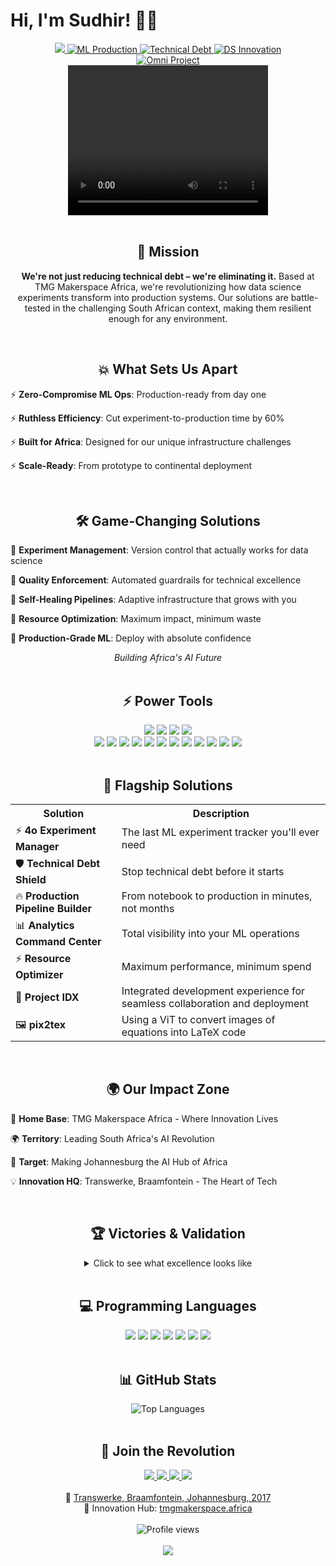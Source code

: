 # Hi, I'm Sudhir! 👋🏾

<div align="center">
  <a href="mailto:sudzdpn@outlook.com">
    <img src="https://img.shields.io/badge/Email-D14836?style=for-the-badge&logo=gmail&logoColor=white"/>
  </a>
  <a href="https://saml.co.za">
    <img src="https://img.shields.io/badge/ML_Production_Pioneer-333333?style=for-the-badge" alt="ML Production"/>
  </a>
  <a href="https://tmgmakerspace.africa">
    <img src="https://img.shields.io/badge/Technical_Debt_Eliminator-FF4088?style=for-the-badge" alt="Technical Debt"/>
  </a>
  <a href="https://github.com/sudz">
    <img src="https://img.shields.io/badge/Africa's_DS_Innovator-4D4D4D?style=for-the-badge" alt="DS Innovation"/>
  </a>
</div>

<div align="center">
  <a href="https://github.com/gpt-omni/mini-omni">
    <img src="https://img.shields.io/badge/omni-000000?style=for-the-badge&logo=github&logoColor=white" alt="Omni Project"/>
  </a>
</div>

<div align="center">
  <video width="320" height="240" controls>
    <source src="https://example.com/path-to-your-demo-video.mp4" type="video/mp4">
    Your browser does not support the video tag.
  </video>
</div>

<br>

<h2 align="center">🎯 Mission</h2>
<p align="center"><strong>We're not just reducing technical debt – we're eliminating it.</strong> Based at TMG Makerspace Africa, we're revolutionizing how data science experiments transform into production systems. Our solutions are battle-tested in the challenging South African context, making them resilient enough for any environment.</p>

<br>

<h2 align="center">💥 What Sets Us Apart</h2>
<p>⚡ <strong>Zero-Compromise ML Ops</strong>: Production-ready from day one</p>
<p>⚡ <strong>Ruthless Efficiency</strong>: Cut experiment-to-production time by 60%</p>
<p>⚡ <strong>Built for Africa</strong>: Designed for our unique infrastructure challenges</p>
<p>⚡ <strong>Scale-Ready</strong>: From prototype to continental deployment</p>

<br>

<h2 align="center">🛠️ Game-Changing Solutions</h2>
<p>🔧 <strong>Experiment Management</strong>: Version control that actually works for data science</p>
<p>🔧 <strong>Quality Enforcement</strong>: Automated guardrails for technical excellence</p>
<p>🔧 <strong>Self-Healing Pipelines</strong>: Adaptive infrastructure that grows with you</p>
<p>🔧 <strong>Resource Optimization</strong>: Maximum impact, minimum waste</p>
<p>🔧 <strong>Production-Grade ML</strong>: Deploy with absolute confidence</p>
<div align="center">
  <em>Building Africa's AI Future</em>
</div>

<br>

<h2 align="center">⚡ Power Tools</h2>
<div align="center">
  <a href="https://www.python.org/"><img src="https://img.shields.io/badge/-Python-3776AB?style=for-the-badge&logo=python&logoColor=white" /></a>
  <a href="https://kedro.readthedocs.io/"><img src="https://img.shields.io/badge/-Kedro-004D40?style=for-the-badge&logo=kedro&logoColor=white" /></a>
  <a href="https://mlflow.org/"><img src="https://img.shields.io/badge/-MLflow-0194E2?style=for-the-badge&logo=mlflow&logoColor=white" /></a>
  <a href="https://fastapi.tiangolo.com/"><img src="https://img.shields.io/badge/-FastAPI-009688?style=for-the-badge&logo=fastapi&logoColor=white" /></a>
  <br>
  <a href="https://www.docker.com/"><img src="https://img.shields.io/badge/-Docker-2496ED?style=for-the-badge&logo=docker&logoColor=white" /></a>
  <a href="https://kubernetes.io/"><img src="https://img.shields.io/badge/-Kubernetes-326CE5?style=for-the-badge&logo=kubernetes&logoColor=white" /></a>
  <a href="https://about.gitlab.com/stages-devops-lifecycle/continuous-integration/"><img src="https://img.shields.io/badge/-GitLab_CI-FCA121?style=for-the-badge&logo=gitlab&logoColor=white" /></a>
  <a href="https://huggingface.co/sudzdpn"><img src="https://img.shields.io/badge/-Hugging_Face-FF6F00?style=for-the-badge&logo=huggingface&logoColor=white" /></a>
  <a href="https://azure.microsoft.com/"><img src="https://img.shields.io/badge/-Microsoft_Azure-0078D4?style=for-the-badge&logo=microsoftazure&logoColor=white" /></a>
  <a href="https://www.twitch.tv/"><img src="https://img.shields.io/badge/-Twitch-9146FF?style=for-the-badge&logo=twitch&logoColor=white" /></a>
  <a href="https://powerbi.microsoft.com/"><img src="https://img.shields.io/badge/-Microsoft_Power_BI-F2C811?style=for-the-badge&logo=powerbi&logoColor=black" /></a>
  <a href="https://www.redhat.com/"><img src="https://img.shields.io/badge/-Red_Hat-EE0000?style=for-the-badge&logo=redhat&logoColor=white" /></a>
  <a href="https://www.openai.com/"><img src="https://img.shields.io/badge/-OpenAI-412991?style=for-the-badge&logo=openai&logoColor=white" /></a>
  <a href="https://www.kaggle.com/"><img src="https://img.shields.io/badge/-Kaggle-20BEFF?style=for-the-badge&logo=kaggle&logoColor=white" /></a>
  <a href="https://firebase.google.com/"><img src="https://img.shields.io/badge/-Firebase-FFCA28?style=for-the-badge&logo=firebase&logoColor=black" /></a>
  <a href="https://julius.ai/?via=sudhir"><img src="https://img.shields.io/badge/-Julius.AI-000000?style=for-the-badge&logo=ai&logoColor=white" /></a>
</div>

<br>

<h2 align="center">🚀 Flagship Solutions</h2>
<table align="center">
  <tr>
    <th>Solution</th>
    <th>Description</th>
  </tr>
  <tr>
    <td>⚡ <strong>4o Experiment Manager</strong></td>
    <td>The last ML experiment tracker you'll ever need</td>
  </tr>
  <tr>
    <td>🛡️ <strong>Technical Debt Shield</strong></td>
    <td>Stop technical debt before it starts</td>
  </tr>
  <tr>
    <td>🔥 <strong>Production Pipeline Builder</strong></td>
    <td>From notebook to production in minutes, not months</td>
  </tr>
  <tr>
    <td>📊 <strong>Analytics Command Center</strong></td>
    <td>Total visibility into your ML operations</td>
  </tr>
  <tr>
    <td>⚡ <strong>Resource Optimizer</strong></td>
    <td>Maximum performance, minimum spend</td>
  </tr>
  <tr>
    <td>🧩 <strong>Project IDX</strong></td>
    <td>Integrated development experience for seamless collaboration and deployment</td>
  </tr>
  <tr>
    <td>🖼️ <strong>pix2tex</strong></td>
    <td>Using a ViT to convert images of equations into LaTeX code</td>
  </tr>
</table>

<br>

<h2 align="center">🌍 Our Impact Zone</h2>
<p>🏢 <strong>Home Base</strong>: TMG Makerspace Africa - Where Innovation Lives</p>
<p>🌍 <strong>Territory</strong>: Leading South Africa's AI Revolution</p>
<p>🎯 <strong>Target</strong>: Making Johannesburg the AI Hub of Africa</p>
<p>💡 <strong>Innovation HQ</strong>: Transwerke, Braamfontein - The Heart of Tech</p>

<br>

<h2 align="center">🏆 Victories & Validation</h2>
<div align="center">
  <details>
    <summary>Click to see what excellence looks like</summary>
    <br>
    <ul>
      <li>🎓 <a href="https://learn.microsoft.com/en-us/certifications/azure-ai-engineer/">Microsoft Azure AI Engineer Associate</a></li>
      <li>🎓 <a href="https://learn.microsoft.com/en-us/certifications/azure-solutions-architect/">Microsoft Certified: Azure Solutions Architect Expert</a></li>
      <li>🎓 <a href="https://www.isc2.org/Certifications/CISSP">Certified Information Systems Security Professional (CISSP)</a></li>
      <li>🏆 <a href="https://www.redbull.com/za-en/events/red-bull-basement">Red Bull Basement National Finalist 🇿🇦</a></li>
      <li>⚡ <a href="https://www.microsoft.com/startups/founders-hub">Microsoft Founders Hub - Level 3</a></li>
      <li>🎓 <a href="https://learn.microsoft.com/en-us/certifications/azure-fundamentals/">Microsoft Certified: Azure Fundamentals</a></li>
      <li>🎓 <a href="https://learn.microsoft.com/en-us/certifications/azure-ai-fundamentals/">Microsoft Certified: Azure AI Fundamentals</a></li>
      <li>🎓 <a href="https://learn.microsoft.com/en-us/certifications/power-platform-fundamentals/">Microsoft Certified: Power Platform Fundamentals</a></li>
      <li>🚗 <a href="https://aws.amazon.com/deepracer/">AWS DeepRacer Championship Participant</a></li>
      <li>☁️ <a href="https://aws.amazon.com/certification/certified-cloud-practitioner/">AWS Cloud Practitioner</a></li>
      <li>🎓 <a href="https://www.microsoft.com/en-us/learning/mcsd-sql-2016-certification.aspx">Microsoft Certified Solutions Developer (MSCD): SQL Server 2016</a></li>
    </ul>
  </details>
</div>

<br>

<h2 align="center">💻 Programming Languages</h2>
<div align="center">
  <a href="https://www.python.org/"><img src="https://img.shields.io/badge/-Python-3776AB?style=for-the-badge&logo=python&logoColor=white" /></a>
  <a href="https://www.javascript.com/"><img src="https://img.shields.io/badge/-JavaScript-F7DF1E?style=for-the-badge&logo=javascript&logoColor=black" /></a>
  <a href="https://dart.dev/"><img src="https://img.shields.io/badge/-Dart-0175C2?style=for-the-badge&logo=dart&logoColor=white" /></a>
  <a href="https://www.microsoft.com/en-us/sql-server/sql-server-2019"><img src="https://img.shields.io/badge/-SQL-CC2927?style=for-the-badge&logo=microsoftsqlserver&logoColor=white" /></a>
  <a href="https://www.r-project.org/"><img src="https://img.shields.io/badge/-R-276DC3?style=for-the-badge&logo=r&logoColor=white" /></a>
  <a href="https://developer.mozilla.org/en-US/docs/Web/CSS"><img src="https://img.shields.io/badge/-CSS-1572B6?style=for-the-badge&logo=css3&logoColor=white" /></a>
  <a href="https://www.postgresql.org/"><img src="https://img.shields.io/badge/-PostgreSQL-336791?style=for-the-badge&logo=postgresql&logoColor=white" /></a>
</div>

<br>

<h2 align="center">📊 GitHub Stats</h2>
<div align="center">
  <img src="https://github-readme-stats.vercel.app/api/top-langs/?username=Sudz&layout=compact&theme=dracula" alt="Top Languages" />
</div>

<br>

<h2 align="center">🤝 Join the Revolution</h2>
<div align="center">
  <a href="mailto:sudzdpn@outlook.com">
    <img src="https://img.shields.io/badge/Connect-D14836?style=for-the-badge&logo=gmail&logoColor=white"/>
  </a>
  <a href="https://saml.co.za">
    <img src="https://img.shields.io/badge/Visit-000000?style=for-the-badge&logo=safari&logoColor=white"/>
  </a>
  <a href="https://www.linkedin.com/in/sudhirdpn?utm_source=share&utm_campaign=share_via&utm_content=profile&utm_medium=android_app">
    <img src="https://img.shields.io/badge/Partner-0077B5?style=for-the-badge&logo=linkedin&logoColor=white"/>
  </a>
  <a href="https://x.com/sudzdpn">
    <img src="https://img.shields.io/badge/Follow-1DA1F2?style=for-the-badge&logo=twitter&logoColor=white"/>
  </a>
</div>

<div align="center">
  <br>
  🏢 <a href="https://g.co/kgs/CKQ5KiE">Transwerke, Braamfontein, Johannesburg, 2017</a>
  <br>
  🚀 Innovation Hub: <a href="https://tmgmakerspace.africa">tmgmakerspace.africa</a>
  <br><br>
  <img src="https://komarev.com/ghpvc/?username=Sudz&style=flat-square&color=blue" alt="Profile views"/>
  <br><br>
  <a href="https://g.dev/sudz">
    <img src="https://img.shields.io/badge/Develop-4285F4?style=for-the-badge&logo=google&logoColor=white"/>
  </a>
</div>
